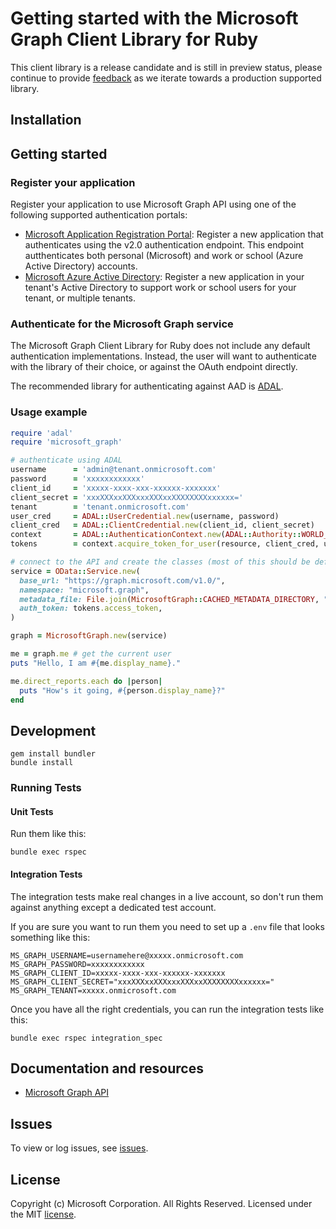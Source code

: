 # Getting started with the Microsoft Graph Client Library for Ruby

This client library is a release candidate and is still in preview status, please continue to provide [feedback](https://github.com/microsoftgraph/msgraph-sdk-ruby/issues/new) as we iterate towards a production supported library.

## Installation

## Getting started

### Register your application

Register your application to use Microsoft Graph API using one of the following
supported authentication portals:

* [Microsoft Application Registration Portal](https://apps.dev.microsoft.com):
  Register a new application that authenticates using the v2.0 authentication endpoint. This endpoint autthenticates both personal (Microsoft) and work or school (Azure Active Directory) accounts.
* [Microsoft Azure Active Directory](https://manage.windowsazure.com): Register
  a new application in your tenant's Active Directory to support work or school
  users for your tenant, or multiple tenants.

### Authenticate for the Microsoft Graph service

The Microsoft Graph Client Library for Ruby does not include any default authentication implementations.
Instead, the user will want to authenticate with the library of their choice, or against the OAuth
endpoint directly.

The recommended library for authenticating against AAD is [ADAL](https://github.com/AzureAD/azure-activedirectory-library-for-ruby).

### Usage example

```ruby
require 'adal'
require 'microsoft_graph'

# authenticate using ADAL
username      = 'admin@tenant.onmicrosoft.com'
password      = 'xxxxxxxxxxxx'
client_id     = 'xxxxx-xxxx-xxx-xxxxxx-xxxxxxx'
client_secret = 'xxxXXXxxXXXxxxXXXxxXXXXXXXXxxxxxx='
tenant        = 'tenant.onmicrosoft.com'
user_cred     = ADAL::UserCredential.new(username, password)
client_cred   = ADAL::ClientCredential.new(client_id, client_secret)
context       = ADAL::AuthenticationContext.new(ADAL::Authority::WORLD_WIDE_AUTHORITY, tenant)
tokens        = context.acquire_token_for_user(resource, client_cred, user_cred)

# connect to the API and create the classes (most of this should be defaulted later)
service = OData::Service.new(
  base_url: "https://graph.microsoft.com/v1.0/",
  namespace: "microsoft.graph",
  metadata_file: File.join(MicrosoftGraph::CACHED_METADATA_DIRECTORY, "metadata_v1.0.xml"),
  auth_token: tokens.access_token,
)

graph = MicrosoftGraph.new(service)

me = graph.me # get the current user
puts "Hello, I am #{me.display_name}."

me.direct_reports.each do |person|
  puts "How's it going, #{person.display_name}?"
end
```

## Development

    gem install bundler
    bundle install

### Running Tests

#### Unit Tests

Run them like this:

    bundle exec rspec

#### Integration Tests

The integration tests make real changes in a live account, so don't run them against anything except a dedicated test account.

If you are sure you want to run them you need to set up a `.env` file that looks something like this:

    MS_GRAPH_USERNAME=usernamehere@xxxxx.onmicrosoft.com
    MS_GRAPH_PASSWORD=xxxxxxxxxxxx
    MS_GRAPH_CLIENT_ID=xxxxx-xxxx-xxx-xxxxxx-xxxxxxx
    MS_GRAPH_CLIENT_SECRET="xxxXXXxxXXXxxxXXXxxXXXXXXXXxxxxxx="
    MS_GRAPH_TENANT=xxxxx.onmicrosoft.com

Once you have all the right credentials, you can run the integration tests like this:

    bundle exec rspec integration_spec

## Documentation and resources

* [Microsoft Graph API](https://graph.microsoft.io)

## Issues

To view or log issues, see [issues](https://github.com/microsoftgraph/msgraph-sdk-ruby/issues).

## License

Copyright (c) Microsoft Corporation. All Rights Reserved. Licensed under the MIT [license](LICENSE).

